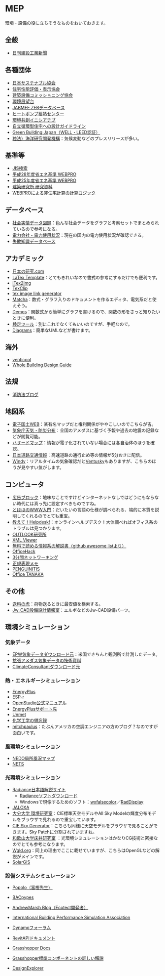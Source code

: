 # MEP
環境・設備の役に立ちそうなものをおいておきます。

## 全般
* [日刊建設工業新聞](https://www.decn.co.jp/)

## 各種団体
* [日本サステナブル協会](http://www.jsbc.or.jp/index.html)
* [住宅性能評価・表示協会](https://www.hyoukakyoukai.or.jp/)
* [建築設備コミッショニング協会](http://www.bsca.or.jp/)
* [環境展望台](https://tenbou.nies.go.jp/)
* [JABMEE ZEBデータベース](https://zeb-database.jabmee.or.jp/jabmeezeb/landing)
* [ヒートポンプ蓄熱センター](https://www.hptcj.or.jp/)
* [環境共創イニシアチブ](https://sii.or.jp/)
* [自立循環型住宅への設計ガイドライン](http://www.jjj-design.org/guideline/)
* [Green Building Japan（WELL・LEED認証）](https://www.gbj.or.jp/)
* [独法）海洋研究開発機構](http://www.jamstec.go.jp/j/)：気候変動などのプレスリリースが多い。


## 基準等
* [JIS検索](https://kikakurui.com/)
* [平成28年度省エネ基準 WEBPRO](https://www.kenken.go.jp/becc/index.html)
* [平成25年度省エネ基準 WEBPRO](https://www.kenken.go.jp/becc/index_h25.html)
* [建築研究所 研究資料](https://www.kenken.go.jp/japanese/contents/publications/data.html)
* [WEBPROによる非住宅計算の計算ロジック](https://webpro-nr.github.io/BESJP_EngineeringReference/index.html)

## データベース
* [社会実情データ図録](https://honkawa2.sakura.ne.jp/index.html)：色んな社会データをグラフと考察セットでまとめられているので参考になる。
* [電力会社・電力使用状況](http://agora.ex.nii.ac.jp/earthquake/201103-eastjapan/energy/electrical-japan/usage/)：現在の国内の電力使用状況が確認できる。
* [失敗知識データベース](http://www.shippai.org/fkd/index.php)

## アカデミック
* [日本の研究.com](https://research-er.jp/)
* [LaTex Template](http://www.latextemplates.com/)：とてもきれいなので書式の参考にするだけでも便利です。
* [iTex2Img](http://www.sciweavers.org/free-online-latex-equation-editor)
* [TexClip](https://texclip.marutank.net/)
* [tex image link generator](https://tex-image-link-generator.herokuapp.com/)
* [Matcha](https://www.mathcha.io/)：数式・グラフ入りのドキュメントを作るエディタ、電気系だと使えそう。
* [Demos](https://www.desmos.com/?lang=ja)：関数式から簡単にグラフを書けるので、関数の形をさっと知りたいときに便利。
* [検定ツール](http://www.quantpsy.org/calc.htm)：別にこれでなくてもいいのですが、手軽なので。
* [Diagrams](https://app.diagrams.net/)：簡単なUMLなどが書けます。

## 海外
* [venticool](https://venticool.eu/#)
* [Whole Building Design Guide](https://www.wbdg.org/)

## 法規
* [消防法ブログ](https://kurasiwoyutakani.com/)

## 地図系
* [電子国土WEB](https://maps.gsi.go.jp/)：某有名マップだと権利関係がややこしいのでこちらが吉。
* [気象庁天気・防災分布](https://www.jma.go.jp/bosai/#pattern=default)：全国のアメダスに基づく予報や過去の地震の記録などが閲覧可能。
* [ハザードマップ](https://disaportal.gsi.go.jp/index.html)：情報が電子化されていない場合には各自治体のほうを確認。
* [日本道路交通情報](https://www.jartic.or.jp/)：高速道路の通行止め等の情報が5分おきに配信。
* [Windy](https://www.windy.com/?35.739,139.613,5)：リアルタイムの気象確認だと[Ventusky](https://www.ventusky.com/)もありますが、こちらのほうが見やすい気がします。

## コンピュータ
* [広告ブロック](https://wikiwiki.jp/nanj-adguard/)：地味なことですけどインターネットなしではどうにもならない時代には真っ先に設定すべきものですね。
* [とほほのWWW入門](http://www.tohoho-web.com/www.htm)：だいたいの言語の仕様が調べられる、端的に本質を説明してくれるのでとても重宝。
* [教えて！Helpdesk!](http://office-qa.com/index.htm)：オンラインヘルプデスク！大体調べればオフィス系のトラブルは見つかります。
* [OUTLOOK研究所](https://outlooklab.wordpress.com/)
* [XML Viewer](https://masa331.github.io/xml_fiddler/)
* [無料で読める情報系の解説書（github awesome listより）](https://github.com/topics/awesome)
* [OfficeHack](https://office-hack.com/)
* [3分間ネットワーキング](http://www5e.biglobe.ne.jp/%257Eaji/3min/)
* [正規表現メモ](http://www.kt.rim.or.jp/~kbk/regex/regex.html)
* [PENGUINITIS](http://penguinitis.g1.xrea.com/)
* [Office TANAKA](http://officetanaka.net/index.stm)

## その他
* [送料の虎](https://www.shipping.jp/)：荷物送るときに最安値を検索する。
* [Jw_CAD設備設計情報室](https://jwcad.setsubit.com/)：エルボなどのJw-CAD設備パーツ。

## 環境シミュレーション
### 気象データ
* [EPW気象データダウンロード元](https://energyplus.net/weather)：米国できちんと観測所で計測したデータ。
* [拡張アメダス気象データの技術資料](https://www.metds.co.jp/documents/ea/)
* [ClimateConsultantダウンロード元](http://www.energy-design-tools.aud.ucla.edu/)

### 熱・エネルギーシミュレーション
* [EnergyPlus](https://energyplus.net/)
* [ESP-r](http://www.esru.strath.ac.uk/Courseware/ESP-r/tour/)
* [OpenStudio公式マニュアル](https://nrel.github.io/OpenStudio-user-documentation/)
* [EnergyPlusサポート先](https://bigladdersoftware.com/projects/energyplus/index.html)
* [Unmet](https://unmethours.com/questions/)
* [化学工学の備忘録](https://chemesim.com/index.htm)
* [mitchpaulus](https://mitchellt.com/)：たぶんアメリカの空調エンジニアの方のブログ？なのですが面白いです。

### 風環境シミュレーション
* [NEDO局所風況マップ](http://app8.infoc.nedo.go.jp/nedo/)
* [NETS](http://www.nets-club.com/index.htm)

### 光環境シミュレーション
* [Radiance日本語解説サイト](https://arch.xtr.jp/radiance/frame.htm)
  * [Radianceソフトダウンロード](https://github.com/NREL/Radiance/releases)
  * Windowsで現像するためのソフト：[wxfalsecolor](http://tbleicher.github.io/wxfalsecolor/)／[RadDisplay](https://discourse.radiance-online.org/t/raddisplay-1-1-1/1971)
* [JALOXA](https://www.jaloxa.eu/index.shtml)
* [大分大学 環境研究室](http://www.arch.oita-u.ac.jp/env/)：CIE標準天空モデルやAll Sky Modelの輝度分布モデルをブラウザで見れるので重宝しています。
* [CIE Sky Generator](http://andrewmarsh.com/software/cie-sky-web/)：こちらも同様に天空モデルをブラウザで見ることができます。Sky Patchに分割されていますね。
* [和歌山大学床井研究室](http://marina.sys.wakayama-u.ac.jp/~tokoi/oglarticles.html) ：光環境シミュレーションはかなりCG技術と密接なのでとても参考になります。
* [Wgld.org](https://wgld.org/)：同上の理由でここに載せていますが、こちらはOpenGLなどの解説がメインです。
* [SolarGIS](https://solargis.com/)

### 設備システムシミュレーション
* [Popolo（富樫先生）](http://www.hvacsimulator.net/)
* [BACpypes](http://bacpypes.sourceforge.net/)
* [AndrewMarsh Blog（Ecotect開発者）](http://andrewmarsh.com/)

* [International Building Performance Simulation Association](https://www.ibpsa.us/)
* [Dynamoフォーラム](https://forum.dynamobim.com/)
* [RevitAPIドキュメント](https://www.revitapidocs.com/)
* [Grasshopper Docs](https://grasshopperdocs.com/)
* [Grasshopper標準コンポーネントの詳しい解説](https://www.applicraft.com/ghcp_index/)
* [DesignExplorer](http://tt-acm.github.io/DesignExplorer/)

